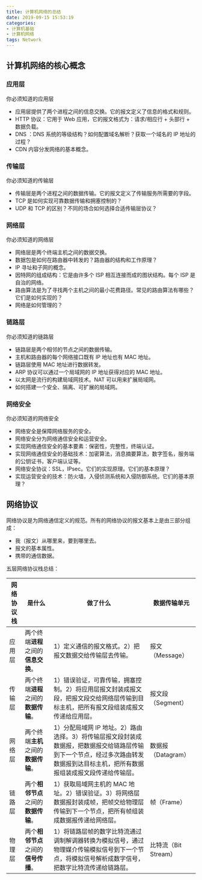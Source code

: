 ```yaml
---
title: 计算机网络的总结
date: 2019-09-15 15:53:19
categories: 
- 计算机基础
- 计算机网络
tags: Network
---
```




## 计算机网络的核心概念

### 应用层

你必须知道的应用层

- 应用层提供了两个进程之间的信息交换。它的报文定义了信息的格式和规则。
- HTTP 协议：它用于 Web 应用，它的报文格式为：请求/相应行 + 头部行 + 数据负载。
- DNS ：DNS 系统的等级结构？如何配置域名解析？获取一个域名的 IP 地址的过程？
- CDN 内容分发网络的基本概念。



### 传输层

你必须知道的传输层

- 传输层是两个进程之间的数据传输。它的报文定义了传输服务所需要的字段。
- TCP 是如何实现可靠数据传输和拥塞控制的？
- UDP 和 TCP 的区别？不同的场合如何选择合适传输层协议？



### 网络层

你必须知道的网络层

- 网络层是两个终端主机之间的数据交换。
- 数据包是如何在路由器中转发的？路由器的结构和工作原理？
- IP 寻址和子网的概念。
- 因特网的组成结构：它是由许多个 ISP 相互连接而成的图状结构。每个 ISP 是自治的网络。
- 路由算法是为了寻找两个主机之间的最小花费路径。常见的路由算法有哪些？它们是如何实现的？
- 网络是如何管理的？



### 链路层

你必须知道的链路层

- 链路层是两个相邻的节点之间的数据传输。
- 主机和路由器的每个网络接口既有 IP 地址也有 MAC 地址。
- 链路层使用 MAC 地址进行数据转发。
- ARP 协议可以通过一个局域网的 IP 地址获得对应的 MAC 地址。
- 以太网是流行的构建局域网技术。NAT 可以用来扩展局域网。
- 如何搭建一个安全、隔离、可扩展的局域网。



### 网络安全

你必须知道的网络安全

- 网络安全是保障网络服务的安全。
- 网络安全分为网络通信安全和运营安全。
- 实现网络通信安全的基本要素：保密性，完整性，终端认证。
- 实现网络通信安全的基础技术：加密算法，消息摘要算法，数字签名，服务端的公钥证书，客户端认证等。
- 网络安全协议：SSL，IPsec。它们的实现原理。它们的基本原理？
- 实现运营安全的技术：防火墙，入侵侦测系统和入侵防御系统。它们的基本原理？



## 网络协议

网络协议是为网络通信定义的规范。所有的网络协议的报文基本上是由三部分组成：

- 我（报文）从哪里来，要到哪里去。
- 报文的基本属性。
- 携带的通信数据。

五层网络协议栈总结：

| 网络协议栈 | 是什么                               | 做了什么                                                     | 数据传输单元         |
| ---------- | ------------------------------------ | ------------------------------------------------------------ | -------------------- |
| 应用层     | 两个终端**进程**之间的**信息交换**。 | 1）定义通信的报文格式。2）把报文数据交给传输层去传输。       | 报文（Message）      |
| 传输层     | 两个终端**进程**之间的**数据传输**。 | 1）错误验证，可靠传输，拥塞控制。2）将应用层报文封装成报文段，把报文段交给网络层传输到目标主机，把所有报文段组装成报文传递给应用层。 | 报文段（Segment）    |
| 网络层     | 两个终端**主机**之间的**数据传输**。 | 1）分配局域网 IP 地址。2）路由选择。3）将传输层报文段封装成数据报，把数据报交给链路层传输到下一个节点，经过多次路由转发数据报到达目标主机，把所有数据报组装成报文段传递给传输层。 | 数据报（Datagram）   |
| 链路层     | 两个**相邻节点**之间的**数据传输**。 | 1）获取局域网主机的 MAC 地址。2）错误验证。3）将网络层数据报封装成帧，把帧交给物理层传输到下一个节点，把所有帧组装成数据报传递给网络层。 | 帧（Frame）          |
| 物理层     | 两个**相邻节点**之间的**信号传播**。 | 1）将链路层帧的数字比特流通过调制解调器转换为模拟信号，通过物理媒介传输模拟信号到下一个节点，将模拟信号解析成数字信号，把数字比特流传递给链路层。 | 比特流（Bit Stream） |

